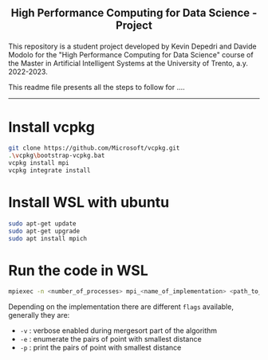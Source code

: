 ## <p align="center">High Performance Computing for Data Science - Project</p> 

This repository is a student project developed by Kevin Depedri and Davide Modolo for the "High Performance Computing for Data Science" course of the Master in Artificial Intelligent Systems at the University of Trento, a.y. 2022-2023. 

This readme file presents all the steps to follow for ....

---

# Install vcpkg
```bash
git clone https://github.com/Microsoft/vcpkg.git
.\vcpkg\bootstrap-vcpkg.bat
vcpkg install mpi
vcpkg integrate install
```

# Install WSL with ubuntu
```bash
sudo apt-get update
sudo apt-get upgrade
sudo apt install mpich
```

# Run the code in WSL
```bash
mpiexec -n <number_of_processes> mpi_<name_of_implementation> <path_to_points.txt> <flags>
```
Depending on the implementation there are different `flags` available, generally they are:
- `-v` : verbose enabled during mergesort part of the algorithm 
- `-e` : enumerate the pairs of point with smallest distance
- `-p` : print the pairs of point with smallest distance
